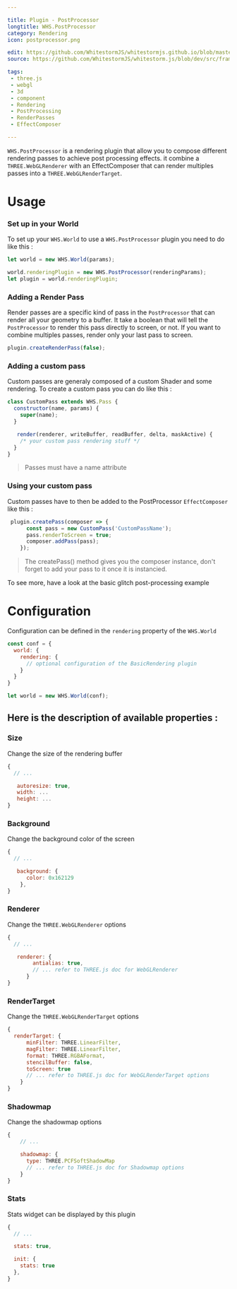 ```yaml
---

title: Plugin - PostProcessor
longtitle: WHS.PostProcessor
category: Rendering
icon: postprocessor.png

edit: https://github.com/WhitestormJS/whitestormjs.github.io/blob/master/src/pages/docs/rendering/postprocessor.md
source: https://github.com/WhitestormJS/whitestorm.js/blob/dev/src/framework/rendering/post-processing/PostProcessor.js

tags:
 - three.js
 - webgl
 - 3d
 - component
 - Rendering
 - PostProcessing
 - RenderPasses
 - EffectComposer

---
```


`WHS.PostProcessor` is a rendering plugin that allow you to compose different rendering passes to achieve post processing effects.
it combine a `THREE.WebGLRenderer` with an EffectComposer that can render multiples passes into a `THREE.WebGLRenderTarget`.

# Usage

### Set up in your World
To set up your `WHS.World` to use a `WHS.PostProcessor` plugin you need to do like this :

```javascript
let world = new WHS.World(params);

world.renderingPlugin = new WHS.PostProcessor(renderingParams);
let plugin = world.renderingPlugin;
```

### Adding a Render Pass

Render passes are a specific kind of pass in the `PostProcessor` that can render all your geometry to a buffer.
It take a boolean that will tell the `PostProcessor` to render this pass directly to screen, or not.
If you want to combine multiples passes, render only your last pass to screen.

```javascript
plugin.createRenderPass(false);    
```

### Adding a custom pass

Custom passes are generaly composed of a custom Shader and some rendering. To create a custom pass you can do like this :

```javascript
class CustomPass extends WHS.Pass {
  constructor(name, params) {
    super(name);
  }

   render(renderer, writeBuffer, readBuffer, delta, maskActive) {
    /* your custom pass rendering stuff */
  }
}
```

> Passes must have a name attribute

### Using your custom pass

Custom passes have to then be added to the PostProcessor `EffectComposer` like this :

```javascript
 plugin.createPass(composer => {
      const pass = new CustomPass('CustomPassName');
      pass.renderToScreen = true;
      composer.addPass(pass);
    });
```

> The createPass() method gives you the composer instance, don't forget to add your pass to it once it is instancied.

To see more, have a look at the basic glitch post-processing example

# Configuration

Configuration can be defined in the `rendering` property of the `WHS.World`

```javascript
const conf = {
  world: {
    rendering: {
      // optional configuration of the BasicRendering plugin
    }
  }
}

let world = new WHS.World(conf);
```

## Here is the description of available properties :

### Size

Change the size of the rendering buffer
```javascript
{
  // ...

   autoresize: true,
   width: ...
   height: ...
}
```

### Background 

Change the background color of the screen
```javascript
{
  // ...

   background: {
      color: 0x162129
    },
}
```

### Renderer

Change the `THREE.WebGLRenderer` options
```javascript
{
  // ...

   renderer: {
        antialias: true,
        // ... refer to THREE.js doc for WebGLRenderer
      }
}
```

### RenderTarget

Change the `THREE.WebGLRenderTarget` options
```javascript
{
  renderTarget: {
      minFilter: THREE.LinearFilter,
      magFilter: THREE.LinearFilter,
      format: THREE.RGBAFormat,
      stencilBuffer: false,
      toScreen: true
      // ... refer to THREE.js doc for WebGLRenderTarget options
    }
}
```

### Shadowmap

Change the shadowmap options
```javascript
{
    // ...

    shadowmap: {
      type: THREE.PCFSoftShadowMap
      // ... refer to THREE.js doc for Shadowmap options
    }
}
```

### Stats

Stats widget can be displayed by this plugin
```javascript
{
  // ...

  stats: true,

  init: {
    stats: true
  },
}
```
